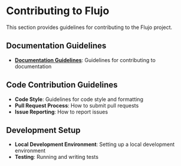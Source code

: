 # Contributing to Flujo

This section provides guidelines for contributing to the Flujo project.

## Documentation Guidelines

- **[Documentation Guidelines](./documentation-guidelines.md)**: Guidelines for contributing to documentation

## Code Contribution Guidelines

- **Code Style**: Guidelines for code style and formatting
- **Pull Request Process**: How to submit pull requests
- **Issue Reporting**: How to report issues

## Development Setup

- **Local Development Environment**: Setting up a local development environment
- **Testing**: Running and writing tests
